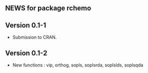 ## NEWS for package **rchemo**

## **Version 0.1-1**

- Submission to CRAN.

## **Version 0.1-2**

- New functions :  vip, orthog, sopls, soplsrda, soplslds, soplsqda
